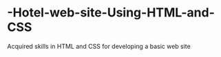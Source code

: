 # -Hotel-web-site-Using-HTML-and-CSS
Acquired skills in HTML and CSS for developing a basic web site
